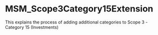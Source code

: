 # MSM_Scope3Category15Extension
This explains the process of adding additional categories to Scope 3 -Category 15 (Investments)
